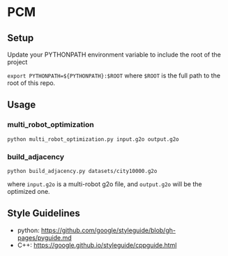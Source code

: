 # PCM

## Setup
Update your PYTHONPATH environment variable to include the root of the project

`export PYTHONPATH=${PYTHONPATH}:$ROOT`
where `$ROOT` is the full path to the root of this repo.

## Usage
### multi_robot_optimization
`python multi_robot_optimization.py input.g2o output.g2o`
### build_adjacency
`python build_adjacency.py datasets/city10000.g2o`

where `input.g2o` is a multi-robot g2o file, and `output.g2o` will be the optimized one.

## Style Guidelines
* python: <https://github.com/google/styleguide/blob/gh-pages/pyguide.md>
* C++: <https://google.github.io/styleguide/cppguide.html>
